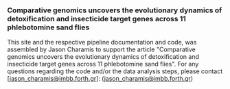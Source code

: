### Comparative genomics uncovers the evolutionary dynamics of detoxification and insecticide target genes across 11 phlebotomine sand flies ###

This site and the respective pipeline documentation and code, was assembled by Jason Charamis to support the article "Comparative genomics uncovers the evolutionary dynamics of detoxification and insecticide target genes across 11 phlebotomine sand flies".
For any questions regarding the code and/or the data analysis steps, please contact [jason_charamis@imbb.forth.gr]: (jason_charamis@imbb.forth.gr)
